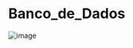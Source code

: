 # Banco_de_Dados

![image](https://github.com/Marcondezz/Banco_de_Dados/assets/124473250/1c18adbe-c0ae-44f0-aec9-e298fd1447b1)
